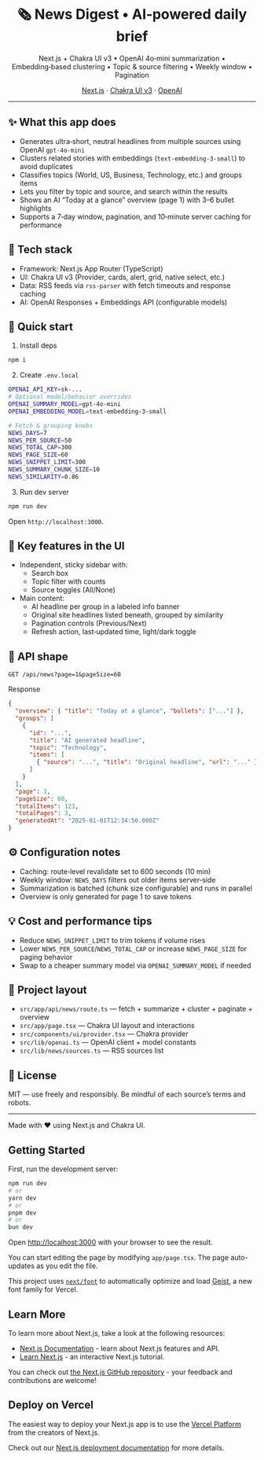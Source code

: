 <div align="center">
  <h1>🗞️ News Digest • AI‑powered daily brief</h1>
  <p>Next.js + Chakra UI v3 • OpenAI 4o‑mini summarization • Embedding‑based clustering • Topic & source filtering • Weekly window • Pagination</p>
  <p>
    <a href="https://nextjs.org">Next.js</a> ·
    <a href="https://chakra-ui.com">Chakra UI v3</a> ·
    <a href="https://platform.openai.com">OpenAI</a>
  </p>
</div>

---

## ✨ What this app does

- Generates ultra‑short, neutral headlines from multiple sources using OpenAI `gpt-4o-mini`
- Clusters related stories with embeddings (`text-embedding-3-small`) to avoid duplicates
- Classifies topics (World, US, Business, Technology, etc.) and groups items
- Lets you filter by topic and source, and search within the results
- Shows an AI “Today at a glance” overview (page 1) with 3–6 bullet highlights
- Supports a 7‑day window, pagination, and 10‑minute server caching for performance

## 🧱 Tech stack

- Framework: Next.js App Router (TypeScript)
- UI: Chakra UI v3 (Provider, cards, alert, grid, native select, etc.)
- Data: RSS feeds via `rss-parser` with fetch timeouts and response caching
- AI: OpenAI Responses + Embeddings API (configurable models)

## 🚀 Quick start

1) Install deps

```bash
npm i
```

2) Create `.env.local`

```bash
OPENAI_API_KEY=sk-...
# Optional model/behavior overrides
OPENAI_SUMMARY_MODEL=gpt-4o-mini
OPENAI_EMBEDDING_MODEL=text-embedding-3-small

# Fetch & grouping knobs
NEWS_DAYS=7
NEWS_PER_SOURCE=50
NEWS_TOTAL_CAP=300
NEWS_PAGE_SIZE=60
NEWS_SNIPPET_LIMIT=300
NEWS_SUMMARY_CHUNK_SIZE=10
NEWS_SIMILARITY=0.86
```

3) Run dev server

```bash
npm run dev
```

Open `http://localhost:3000`.

## 🧭 Key features in the UI

- Independent, sticky sidebar with:
  - Search box
  - Topic filter with counts
  - Source toggles (All/None)
- Main content:
  - AI headline per group in a labeled info banner
  - Original site headlines listed beneath, grouped by similarity
  - Pagination controls (Previous/Next)
  - Refresh action, last‑updated time, light/dark toggle

## 🔌 API shape

`GET /api/news?page=1&pageSize=60`

Response

```json
{
  "overview": { "title": "Today at a glance", "bullets": ["..."] },
  "groups": [
    {
      "id": "...",
      "title": "AI generated headline",
      "topic": "Technology",
      "items": [
        { "source": "...", "title": "Original headline", "url": "..." }
      ]
    }
  ],
  "page": 1,
  "pageSize": 60,
  "totalItems": 123,
  "totalPages": 3,
  "generatedAt": "2025-01-01T12:34:56.000Z"
}
```

## ⚙️ Configuration notes

- Caching: route‑level revalidate set to 600 seconds (10 min)
- Weekly window: `NEWS_DAYS` filters out older items server‑side
- Summarization is batched (chunk size configurable) and runs in parallel
- Overview is only generated for page 1 to save tokens

## 💡 Cost and performance tips

- Reduce `NEWS_SNIPPET_LIMIT` to trim tokens if volume rises
- Lower `NEWS_PER_SOURCE`/`NEWS_TOTAL_CAP` or increase `NEWS_PAGE_SIZE` for paging behavior
- Swap to a cheaper summary model via `OPENAI_SUMMARY_MODEL` if needed

## 📁 Project layout

- `src/app/api/news/route.ts` — fetch + summarize + cluster + paginate + overview
- `src/app/page.tsx` — Chakra UI layout and interactions
- `src/components/ui/provider.tsx` — Chakra provider
- `src/lib/openai.ts` — OpenAI client + model constants
- `src/lib/news/sources.ts` — RSS sources list

## 📝 License

MIT — use freely and responsibly. Be mindful of each source’s terms and robots.

---

Made with ❤️ using Next.js and Chakra UI.

## Getting Started

First, run the development server:

```bash
npm run dev
# or
yarn dev
# or
pnpm dev
# or
bun dev
```

Open [http://localhost:3000](http://localhost:3000) with your browser to see the result.

You can start editing the page by modifying `app/page.tsx`. The page auto-updates as you edit the file.

This project uses [`next/font`](https://nextjs.org/docs/app/building-your-application/optimizing/fonts) to automatically optimize and load [Geist](https://vercel.com/font), a new font family for Vercel.

## Learn More

To learn more about Next.js, take a look at the following resources:

- [Next.js Documentation](https://nextjs.org/docs) - learn about Next.js features and API.
- [Learn Next.js](https://nextjs.org/learn) - an interactive Next.js tutorial.

You can check out [the Next.js GitHub repository](https://github.com/vercel/next.js) - your feedback and contributions are welcome!

## Deploy on Vercel

The easiest way to deploy your Next.js app is to use the [Vercel Platform](https://vercel.com/new?utm_medium=default-template&filter=next.js&utm_source=create-next-app&utm_campaign=create-next-app-readme) from the creators of Next.js.

Check out our [Next.js deployment documentation](https://nextjs.org/docs/app/building-your-application/deploying) for more details.
